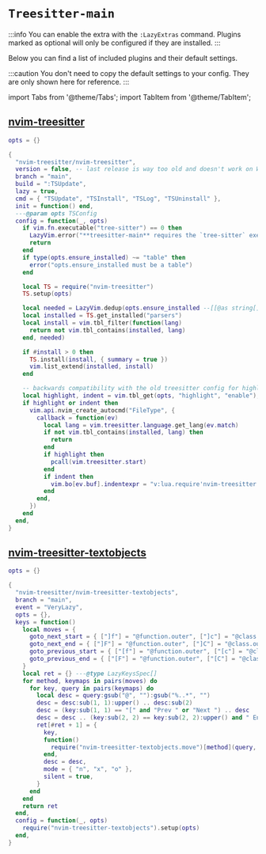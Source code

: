 # `Treesitter-main`

<!-- plugins:start -->

:::info
You can enable the extra with the `:LazyExtras` command.
Plugins marked as optional will only be configured if they are installed.
:::

Below you can find a list of included plugins and their default settings.

:::caution
You don't need to copy the default settings to your config.
They are only shown here for reference.
:::

import Tabs from '@theme/Tabs';
import TabItem from '@theme/TabItem';

## [nvim-treesitter](https://github.com/nvim-treesitter/nvim-treesitter)

<Tabs>

<TabItem value="opts" label="Options">

```lua
opts = {}
```

</TabItem>


<TabItem value="code" label="Full Spec">

```lua
{
  "nvim-treesitter/nvim-treesitter",
  version = false, -- last release is way too old and doesn't work on Windows
  branch = "main",
  build = ":TSUpdate",
  lazy = true,
  cmd = { "TSUpdate", "TSInstall", "TSLog", "TSUninstall" },
  init = function() end,
  ---@param opts TSConfig
  config = function(_, opts)
    if vim.fn.executable("tree-sitter") == 0 then
      LazyVim.error("**treesitter-main** requires the `tree-sitter` executable to be installed")
      return
    end
    if type(opts.ensure_installed) ~= "table" then
      error("opts.ensure_installed must be a table")
    end

    local TS = require("nvim-treesitter")
    TS.setup(opts)

    local needed = LazyVim.dedup(opts.ensure_installed --[[@as string[] ]])
    local installed = TS.get_installed("parsers")
    local install = vim.tbl_filter(function(lang)
      return not vim.tbl_contains(installed, lang)
    end, needed)

    if #install > 0 then
      TS.install(install, { summary = true })
      vim.list_extend(installed, install)
    end

    -- backwards compatibility with the old treesitter config for highlight and indent
    local highlight, indent = vim.tbl_get(opts, "highlight", "enable"), vim.tbl_get(opts, "indent", "enable")
    if highlight or indent then
      vim.api.nvim_create_autocmd("FileType", {
        callback = function(ev)
          local lang = vim.treesitter.language.get_lang(ev.match)
          if not vim.tbl_contains(installed, lang) then
            return
          end
          if highlight then
            pcall(vim.treesitter.start)
          end
          if indent then
            vim.bo[ev.buf].indentexpr = "v:lua.require'nvim-treesitter'.indentexpr()"
          end
        end,
      })
    end
  end,
}
```

</TabItem>

</Tabs>

## [nvim-treesitter-textobjects](https://github.com/nvim-treesitter/nvim-treesitter-textobjects)

<Tabs>

<TabItem value="opts" label="Options">

```lua
opts = {}
```

</TabItem>


<TabItem value="code" label="Full Spec">

```lua
{
  "nvim-treesitter/nvim-treesitter-textobjects",
  branch = "main",
  event = "VeryLazy",
  opts = {},
  keys = function()
    local moves = {
      goto_next_start = { ["]f"] = "@function.outer", ["]c"] = "@class.outer", ["]a"] = "@parameter.inner" },
      goto_next_end = { ["]F"] = "@function.outer", ["]C"] = "@class.outer", ["]A"] = "@parameter.inner" },
      goto_previous_start = { ["[f"] = "@function.outer", ["[c"] = "@class.outer", ["[a"] = "@parameter.inner" },
      goto_previous_end = { ["[F"] = "@function.outer", ["[C"] = "@class.outer", ["[A"] = "@parameter.inner" },
    }
    local ret = {} ---@type LazyKeysSpec[]
    for method, keymaps in pairs(moves) do
      for key, query in pairs(keymaps) do
        local desc = query:gsub("@", ""):gsub("%..*", "")
        desc = desc:sub(1, 1):upper() .. desc:sub(2)
        desc = (key:sub(1, 1) == "[" and "Prev " or "Next ") .. desc
        desc = desc .. (key:sub(2, 2) == key:sub(2, 2):upper() and " End" or " Start")
        ret[#ret + 1] = {
          key,
          function()
            require("nvim-treesitter-textobjects.move")[method](query, "textobjects")
          end,
          desc = desc,
          mode = { "n", "x", "o" },
          silent = true,
        }
      end
    end
    return ret
  end,
  config = function(_, opts)
    require("nvim-treesitter-textobjects").setup(opts)
  end,
}
```

</TabItem>

</Tabs>

<!-- plugins:end -->
